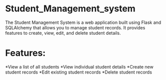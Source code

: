 # Student_Management_system
The Student Management System is a web application built using Flask and SQLAlchemy that allows you to manage student records. It provides features to create, view, edit, and delete student details.

# Features:
*View a list of all students
*View individual student details
*Create new student records
*Edit existing student records
*Delete student records

